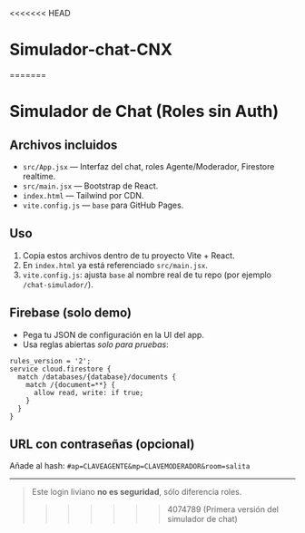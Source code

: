 <<<<<<< HEAD
# Simulador-chat-CNX
=======
# Simulador de Chat (Roles sin Auth)

## Archivos incluidos
- `src/App.jsx` — Interfaz del chat, roles Agente/Moderador, Firestore realtime.
- `src/main.jsx` — Bootstrap de React.
- `index.html` — Tailwind por CDN.
- `vite.config.js` — `base` para GitHub Pages.

## Uso
1. Copia estos archivos dentro de tu proyecto Vite + React.
2. En `index.html` ya está referenciado `src/main.jsx`.
3. `vite.config.js`: ajusta `base` al nombre real de tu repo (por ejemplo `/chat-simulador/`).

## Firebase (solo demo)
- Pega tu JSON de configuración en la UI del app.
- Usa reglas abiertas *solo para pruebas*:
```
rules_version = '2';
service cloud.firestore {
  match /databases/{database}/documents {
    match /{document=**} {
      allow read, write: if true;
    }
  }
}
```

## URL con contraseñas (opcional)
Añade al hash: `#ap=CLAVEAGENTE&mp=CLAVEMODERADOR&room=salita`

---
> Este login liviano **no es seguridad**, sólo diferencia roles.
>>>>>>> 4074789 (Primera versión del simulador de chat)
